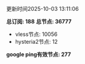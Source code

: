 更新时间2025-10-03 13:11:06

**总订阅: 188**
**总节点: 36777**
- vless节点: 10056
- hysteria2节点: 12

**google ping有效节点: 277**
